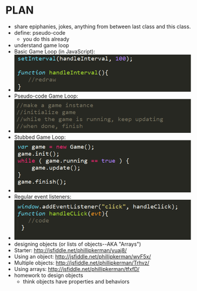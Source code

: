 PLAN
=======
* share epiphanies, jokes, anything from between last class and this class.
* define: pseudo-code
	* you do this already
* understand game loop
* Basic Game Loop (in JavaScript):
* ![](img/gameloop_js.png)
* Pseudo-code Game Loop:
* ![](img/gameloop_pseudo.png)
* Stubbed Game Loop:
* ![](img/gameloop_stubbed.png)
* Regular event listeners:
* ![](img/handler_but_errors.png)
* designing objects (or lists of objects--AKA "Arrays")
* Starter: http://jsfiddle.net/phillipkerman/yuaj8/
* Using an object: http://jsfiddle.net/phillipkerman/wvF5x/
* Multiple objects: http://jsfiddle.net/phillipkerman/Trhvz/
* Using arrays: http://jsfiddle.net/phillipkerman/tfxfD/
* homework to design objects
	* think objects have properties and behaviors

